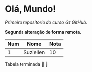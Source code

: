 # Olá, Mundo!
 _Primeiro repositorio do curso Git GitHub._
 
 **Segunda alteração de forma remota.**

Num | Nome | Nota
---|---|---
1 | Suziellen | 10

Tabela terminada 🖖 🐔
